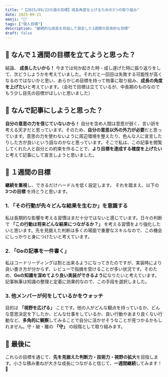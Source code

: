 ```yaml
---
title: "【2025/09/22の週の目標】成長角度を上げるための3つの取り組み"
date: 2025-09-21
emoji: "🚀"
tags: ["個人目標"]
description: "継続的な成長を目指して設定した1週間の具体的な目標"
draft: false
---
```


## 🤔 なんで１週間の目標を立てようと思った？
結論、 **成長したいから！**  今までは何か起きた時・成し遂げた時に振り返りをして、次どうしようかを考えていました。それだと一回目は失敗する可能性が高くなるのではないかと思い、あらかじめ目標を持って物事に取り組み、**成長の角度を上げたい**と考えています。（会社で目標は立てているが、中長期のものなのでもう少し目先の目標がほしいと思いました）


## 📝 なんで記事にしようと思った？
**自分の意思の力を信じていないから！** 自分を含め人間は意思が弱く、言い訳を考える天才だと思っています。そのため、**自分の意思以外の外力が必要**だと思っています。意思の力を使わないように周辺環境を整えたり、色んな人に宣言したりした方が良いという話なのかなと思っています。そこで私は、この記事を閲覧してくれた人と自分との約束を作ることで、**より目標を達成する確度を上げたい**と考えて記事にして宣言しようと思いました。


## 🎯 １週間の目標
**継続を重視**し、できるだけハードルを低く設定します。
それを踏まえ、以下の **3つの目標** を持とうと思います。

###  1. 「その行動が先々どんな結果を生むか」を意識する
   私は長期的な影響を考える習慣はまだ十分ではないと感じています。日々の判断で **「この行動は将来どんな結果につながるか？」** を考える習慣をより強化したいと思います。先を見据えた判断は多くの場面で重要なスキルなので、この機会にしっかりと身につけたいと考えています。

###  2. 「Goの記事を一件書く」
   私はコードリーディングは割と出来るようになってきたのですが、実装時により良い書き方が分からず、レビューで指摘を受けることが多い状況です。そのため、**Goの知識を深めてより良い実装ができるように**なりたいと考えています。記事執筆は知識の整理と定着に効果的なので、この手段を選択しました。

###  3. 他メンバーが何をしているかをウォッチ
   目的は **「視野を広げる」** ことです。他の人がどんな観点を持っているか、どんな意思決定を下したか、どんな仕事をしているか、良い行動やあまり良くない行動など、**多角的に観察**してみることで自分に活かせそうなことが見つかるかもしれません。守・破・離の **「守」** の段階として取り組みます。

## 🌟 最後に
これらの目標を通じて、**先を見据えた判断力・技術力・視野の拡大**を目指します。小さな積み重ねが大きな成長につながると信じて、**一週間継続**してみます！ 💪


